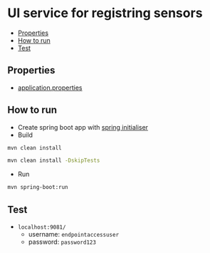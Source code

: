 # UI service for registring sensors
- [Properties](#properties)
- [How to run](#how-to-run)
- [Test](#test)
## Properties
- [application.properties](src/main/resources/application.properties)
## How to run
- Create spring boot app with [spring initialiser](https://start.spring.io/)
- Build 
```bash
mvn clean install

mvn clean install -DskipTests
```
- Run
```bash
mvn spring-boot:run
```

## Test
- `localhost:9081/`
  - username: `endpointaccessuser`
  - password: `password123`